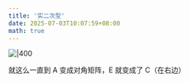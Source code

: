 ```yaml
---
title: '实二次型'
date: 2025-07-03T10:07:59+08:00
math: true
---
```


![|400](https://image.huarenjian.cn/image/20250703195024628.png)

就这么一直到 A 变成对角矩阵，E 就变成了 C（在右边）
